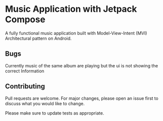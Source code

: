 # Music Application with Jetpack Compose

A fully functional music application built with Model-View-Intent (MVI) Architectural pattern on Android.

## Bugs
Currently music of the same album are playing but the ui is not showing the correct Information

## Contributing
Pull requests are welcome. For major changes, please open an issue first to discuss what you would like to change.

Please make sure to update tests as appropriate.
